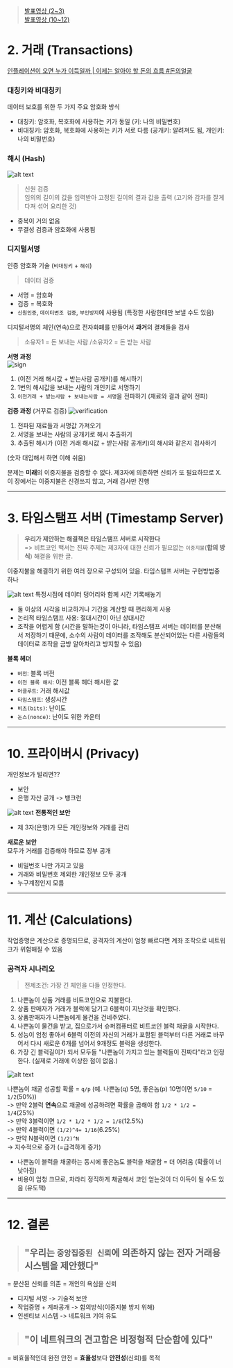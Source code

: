 > [발표영상 (2~3)](https://youtu.be/QAWmBzTP4qE)  
> [발표영상 (10~12)](https://youtu.be/F7sbaWiPLWI)


# 2. 거래 (Transactions)
[인플레이션이 오면 누가 이득일까 | 이제는 알아야 할 돈의 흐름 #돈의얼굴](https://www.youtube.com/watch?v=uyqVCnWSGDw)

### 대칭키와 비대칭키
데이터 보호를 위한 두 가지 주요 암호화 방식
- 대칭키: 암호화, 복호화에 사용하는 키가 동일 (키: 나의 비밀번호)
- 비대칭키: 암호화, 복호화에 사용하는 키가 서로 다름 (공개키: 알려져도 됨, 개인키: 나의 비밀번호)

### 해시 (Hash)
![alt text](image-3.png)

> 신원 검증  
임의의 길이의 값을 입력받아 고정된 길이의 결과 값을 출력 (고기와 감자를 잘게 다져 섞어 요리한 것)  
- 중복이 거의 없음
- 무결성 검증과 암호화에 사용됨

### 디지털서명
인증 암호화 기술 (`비대칭키` + `해쉬`)  
> 데이터 검증
- 서명 = 암호화
- 검증 = 복호화
- `신원인증`, `데이터변조 검증`, `부인방지`에 사용됨
(특정한 사람한테만 보낼 수도 있음)

디지털서명의 체인(연속)으로 전자화폐를 만들어서 **과거**의 결제들을 검사




> 소유자1 = 돈 보내는 사람 /소유자2 = 돈 받는 사람

**서명 과정**  
![sign](sign.png)
1. (이전 거래 해시값 + 받는사람 공개키)를 해시하기
2. 1번의 해시값을 보내는 사람의 개인키로 서명하기
3. `이전거래 + 받는사람 + 보내는사람 = 서명`을 전파하기 (재료와 결과 같이 전파)

**검증 과정**  (거꾸로 검증)
![verification](verification.png)
1. 전파된 재료들과 서명값 가져오기
2. 서명을 보내는 사람의 공개키로 해시 추출하기
3. 추출된 해시가 (이전 거래 해시값 + 받는사람 공개키)의 해시와 같은지 검사하기

(숫자 대입해서 하면 이해 쉬움)

문제는 **미래**의 이중지불을 검증할 수 없다. 제3자에 의존하면 신뢰가 또 필요하므로 X. 이 장에서는 이중지불은 신경쓰지 않고, 거래 검사만 진행

---

# 3. 타임스탬프 서버 (Timestamp Server)
> **우리가 제안하는 해결책은 타임스탬프 서버로 시작한다**  
> => 비트코인 백서는 진짜 주제는 제3자에 대한 신뢰가 필요없는 `이중지불`(**합의 방식**) 해결을 위한 글.

이중지불을 해결하기 위한 여러 장으로 구성되어 있음. 타임스탬프 서버는 구현방법중 하나


![alt text](image-1.png)
특정시점에 데이터 덩어리와 함께 시간 기록해놓기
- 둘 이상의 시각을 비교하거나 기간을 계산할 때 편리하게 사용
- 논리적 타임스탬프 사용: 절대시간이 아닌 상대시간
- 조작을 어렵게 함 (시간을 말하는것이 아니라, 타임스탬프 서버는 데이터를 분산해서 저장하기 때문에, 소수의 사람이 데이터를 조작해도 분산되어있는 다른 사람들의 데이터로 조작을 금방 알아차리고 방지할 수 있음)

**블록 헤더**  
- `버전`: 블록 버전
- `이전 블록 해시`: 이전 블록 헤더 해시한 값
- `머클루트`: 거래 해시값
- `타임스탬프`: 생성시간
- `비츠(bits)`: 난이도
- `논스(nonce)`: 난이도 위한 카운터

---

# 10. 프라이버시 (Privacy)
개인정보가 털리면??
- 보안
- 은행 자산 공개 -> 뱅크런

![alt text](image-2.png)
**전통적인 보안**  
- 제 3자(은행)가 모든 개인정보와 거래를 관리

**새로운 보안**  
모두가 거래를 검증해야 하므로 장부 공개
- 비밀번호 나만 가지고 있음
- 거래와 비밀번호 제외한 개인정보 모두 공개
- 누구계정인지 모름


---

# 11. 계산 (Calculations)
작업증명은 계산으로 증명되므로, 공격자의 계산이 엄청 빠르다면 계좌 조작으로 네트워크가 위험해질 수 있음

### 공격자 시나리오
> 전제조건: 가장 긴 체인을 다들 인정한다.

1. 나쁜놈이 상품 거래를 비트코인으로 지불한다.
2. 상품 판매자가 거래가 블럭에 담기고 6블럭이 지난것을 확인했다.
3. 상품판매자가 나쁜놈에게 물건을 건네주었다.
4. 나쁜놈이 물건을 받고, 집으로가서 슈퍼컴퓨터로 비트코인 블럭 채굴을 시작한다.
5. 성능이 엄청 좋아서 6블럭 이전의 자신의 거래가 포함된 블럭부터 다른 거래로 바꾸어서 다시 새로운 6개를 넘어서 9개정도 블럭을 생성한다.
6. 가장 긴 블럭길이가 되서 모두들 "나쁜놈이 가지고 있는 블럭들이 진짜다"라고 인정한다. (실제로 거래에 이상한 점이 없음.)

![alt text](image-4.png)

나쁜놈이 채굴 성공할 확률 = `q/p` (예. 나쁜놈(q) 5명, 좋은놈(p) 10명이면 `5/10` = `1/2`(50%))  
-> 만약 2블럭 **연속**으로 채굴에 성공하려면 확률을 곱해야 함 `1/2 * 1/2 = 1/4`(25%)  
-> 만약 3블럭이면 `1/2 * 1/2 * 1/2 = 1/8`(12.5%)  
-> 만약 4블럭이면 `(1/2)^4= 1/16`(6.25%)  
-> 만약 N블럭이면 `(1/2)^N`  
-> 지수적으로 증가 (=급격하게 증가)  

- 나쁜놈이 블럭을 채굴하는 동시에 좋은놈도 블럭을 채굴함 = 더 어려움 (확률이 너 낮아짐)
- 비용이 엄청 크므로, 차라리 정직하게 채굴해서 코인 얻는것이 더 이득이 될 수도 있음 (유도책)


---

# 12. 결론
> ## "우리는 `중앙집중된 신뢰`에 의존하지 않는 전자 거래용 시스템을 제안했다"
= 분산된 신뢰를 의존 = 개인의 욕심을 신뢰

- 디지털 서명 -> 기술적 보안
- 작업증명 + 계좌공개 -> 합의방식(이중지불 방지 위해)
- 인센티브 시스템 -> 네트워크 기여 유도

> ## "이 네트워크의 견고함은 비정형적 단순함에 있다"
= 비효율적인데 완전 안전 = **효율성**보다 **안전성**(신뢰)를 목적





